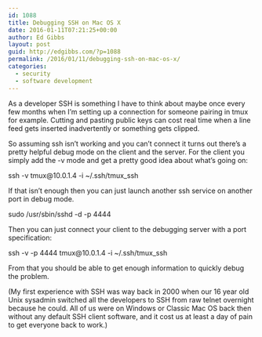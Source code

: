 ```yaml
---
id: 1088
title: Debugging SSH on Mac OS X
date: 2016-01-11T07:21:25+00:00
author: Ed Gibbs
layout: post
guid: http://edgibbs.com/?p=1088
permalink: /2016/01/11/debugging-ssh-on-mac-os-x/
categories:
  - security
  - software development
---
```

As a developer SSH is something I have to think about maybe once every few months when I&#8217;m setting up a connection for someone pairing in tmux for example. Cutting and pasting public keys can cost real time when a line feed gets inserted inadvertently or something gets clipped.

So assuming ssh isn&#8217;t working and you can&#8217;t connect it turns out there&#8217;s a pretty helpful debug mode on the client and the server. For the client you simply add the -v mode and get a pretty good idea about what&#8217;s going on:

<div class="codecolorer-container bash vibrant overflow-off" style="overflow:auto;white-space:nowrap;">
  <div class="bash codecolorer">
    <span class="kw2">ssh</span> <span class="re5">-v</span> tmux<span class="sy0">@</span>10.0.1.4 <span class="re5">-i</span> ~<span class="sy0">/</span>.ssh<span class="sy0">/</span>tmux_ssh
  </div>
</div>

If that isn&#8217;t enough then you can just launch another ssh service on another port in debug mode.

<div class="codecolorer-container text vibrant overflow-off" style="overflow:auto;white-space:nowrap;">
  <div class="text codecolorer">
    sudo /usr/sbin/sshd -d -p 4444
  </div>
</div>

Then you can just connect your client to the debugging server with a port specification:

<div class="codecolorer-container bash vibrant overflow-off" style="overflow:auto;white-space:nowrap;">
  <div class="bash codecolorer">
    <span class="kw2">ssh</span> <span class="re5">-v</span> <span class="re5">-p</span> <span class="nu0">4444</span> tmux<span class="sy0">@</span>10.0.1.4 <span class="re5">-i</span> ~<span class="sy0">/</span>.ssh<span class="sy0">/</span>tmux_ssh
  </div>
</div>

From that you should be able to get enough information to quickly debug the problem.

(My first experience with SSH was way back in 2000 when our 16 year old Unix sysadmin switched all the developers to SSH from raw telnet overnight because he could. All of us were on Windows or Classic Mac OS back then without any default SSH client software, and it cost us at least a day of pain to get everyone back to work.)
